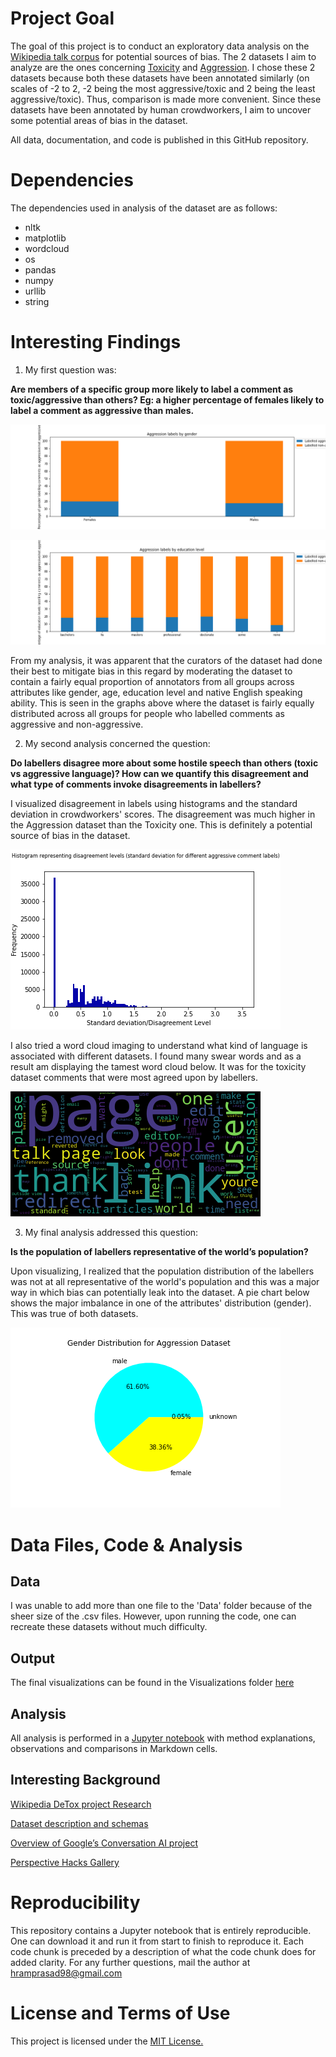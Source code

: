 # Project Goal
The goal of this project is to conduct an exploratory data analysis on the [Wikipedia talk corpus](https://figshare.com/projects/Wikipedia_Talk/16731) for potential sources of bias. The 2 datasets I aim to analyze are the ones concerning [Toxicity](https://figshare.com/articles/dataset/Wikipedia_Talk_Labels_Toxicity/4563973) and [Aggression](https://figshare.com/articles/dataset/Wikipedia_Talk_Labels_Aggression/4267550).
I chose these 2 datasets because both these datasets have been annotated similarly (on scales of -2 to 2, -2 being the most aggressive/toxic and 2 being the least aggressive/toxic). Thus, comparison is made more convenient.
Since these datasets have been annotated by human crowdworkers, I aim to uncover some potential areas of bias in the dataset. 

All data, documentation, and code is published in this GitHub repository. 

# Dependencies
The dependencies used in analysis of the dataset are as follows:

  * nltk
  * matplotlib
  * wordcloud
  * os
  * pandas
  * numpy
  * urllib
  * string
 
# Interesting Findings
1. My first question was: 

**Are members of a specific group more likely to label a comment as toxic/aggressive than others? Eg: a higher percentage of females likely to label a comment as aggressive than males.**

![Aggressive comments labelling by gender](https://github.com/hariniramp/data-512/blob/main/data-512-a2/Visualizations/stacked_bargraph_aggression_gender.png)

![Aggressive comments labelling by education level](https://github.com/hariniramp/data-512/blob/main/data-512-a2/Visualizations/stacked_bargraph_aggression_education.png)

From my analysis, it was apparent that the curators of the dataset had done their best to mitigate bias in this regard by moderating the dataset to contain a fairly equal proportion 
of annotators from all groups across attributes like gender, age, education level and native English speaking ability. This is seen in the graphs above where the dataset is fairly equally
distributed across all groups for people who labelled comments as aggressive and non-aggressive.

2. My second analysis concerned the question: 

**Do labellers disagree more about some hostile speech than others (toxic vs aggressive language)? How can we quantify this disagreement and what type of comments invoke disagreements in labellers?**

I visualized disagreement in labels using histograms and the standard deviation in crowdworkers' scores. The disagreement was much higher in the Aggression dataset than the Toxicity one.
This is definitely a potential source of bias in the dataset. 

![Disagreement in Aggressive Comments' Labels](https://github.com/hariniramp/data-512/blob/main/data-512-a2/Visualizations/histogram_disagreement_aggression.png)

I also tried a word cloud imaging to understand what kind of language is associated with different datasets. I found many swear words and as a result am displaying the tamest 
word cloud below. It was for the toxicity dataset comments that were most agreed upon by labellers.

![Wordcloud visualization](https://github.com/hariniramp/data-512/blob/main/data-512-a2/Visualizations/wordcloud_toxic_agreements.png)

3. My final analysis addressed this question: 

**Is the population of labellers representative of the world’s population?**

Upon visualizing, I realized that the population distribution of the labellers was not at all representative of the world's population and this was a major way in which bias
can potentially leak into the dataset. A pie chart below shows the major imbalance in one of the attributes' distribution (gender). This was true of both datasets.

![Gender imbalance in labellers of Aggression dataset](https://github.com/hariniramp/data-512/blob/main/data-512-a2/Visualizations/pie_gender_aggression.png)

# Data Files, Code & Analysis
## Data
I was unable to add more than one file to the 'Data' folder because of the sheer size of the .csv files. However, upon running the code, one can recreate these datasets without much difficulty.

## Output
The final visualizations can be found in the Visualizations folder [here](https://github.com/hariniramp/data-512/tree/main/data-512-a2/Visualizations)

## Analysis
All analysis is performed in a [Jupyter notebook]() with method explanations, observations and comparisons in Markdown cells.

## Interesting Background
[Wikipedia DeTox project Research](https://meta.wikimedia.org/wiki/Research:Detox) 

[Dataset description and schemas](https://meta.wikimedia.org/wiki/Research:Detox/Data_Release) 

[Overview of Google’s Conversation AI project](https://conversationai.github.io/) 

[Perspective Hacks Gallery](https://github.com/conversationai/perspectiveapi/wiki/perspective-hacks)
 
# Reproducibility
This repository contains a Jupyter notebook that is entirely reproducible. One can download it and run it from start to finish to reproduce it. Each code chunk is preceded
by a description of what the code chunk does for added clarity. For any further questions, mail the author at hramprasad98@gmail.com

# License and Terms of Use
This project is licensed under the [MIT License.](https://github.com/hariniramp/data-512/blob/main/data-512-a2/LICENSE)
